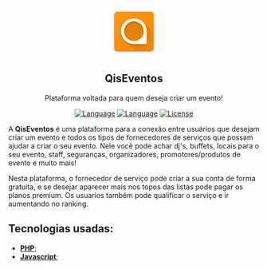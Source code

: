 <p align="center"><a href="#" target="_blank"><img src="https://github.com/MatheusChagas7/QisEventos/blob/main/assets/img/favicon.png" width="100"></a></p>

<h2 align="center">
    <b>QisEventos</b>
</h2>

<p align="center">Plataforma voltada para quem deseja criar um evento!</p>

<p align="center">
    <a href="#"><img src="https://img.shields.io/badge/language-PHP-%237175aa" alt="Language"></a>
    <a href="#"><img src="https://img.shields.io/badge/language-JS-%23f7df1e" alt="Language"></a>
    <a href="#"><img src="https://img.shields.io/badge/license-MIT-green" alt="License"></a>
</p>

<p>
    A <b>QisEventos</b> é uma plataforma para a conexão entre usuários que desejam criar um evento e todos os tipos de fornecedores de serviços que possam ajudar a criar o seu evento. Nele você pode achar dj's, buffets, locais para o seu evento, staff, seguranças, organizadores, promotores/produtos de evento e muito mais!
</p>

<p>
    Nesta plataforma, o fornecedor de serviço pode criar a sua conta de forma gratuita, e se desejar aparecer mais nos topos das listas pode pagar os planos premium. Os usuarios também pode qualificar o serviço e ir aumentando no ranking. 
</p>

## Tecnologias usadas:
- **[PHP](https://www.php.net/)**;
- **[Javascript](https://developer.mozilla.org/pt-BR/docs/Web/JavaScript)**;
